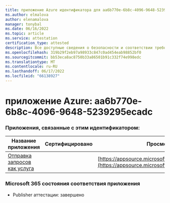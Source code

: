 ```yaml
---
title: приложение Azure идентификатора для aa6b770e-6b8c-4096-9648-5239295ecadc
ms.author: elmalova
author: elenamalova
manager: tonybal
ms.date: 06/16/2022
ms.topic: article
ms.service: attestation
certification_type: attested
description: Все доступные сведения о безопасности и соответствии требованиям для aa6b770e-6b8c-4096-9648-5239295ecadc.
ms.openlocfilehash: 319b29f2eb97a98933c847c0ad454eab98852bf0
ms.sourcegitcommit: bb53eca8ac8750b33a86501b91c332f74e998edc
ms.translationtype: MT
ms.contentlocale: ru-RU
ms.lasthandoff: 06/17/2022
ms.locfileid: "66138927"
---
```

# <a name="azure-app-id-aa6b770e-6b8c-4096-9648-5239295ecadc"></a>приложение Azure: aa6b770e-6b8c-4096-9648-5239295ecadc


### <a name="apps-associated-with-this-id"></a>Приложения, связанные с этим идентификатором:
| **Название приложения** | **Сертифицировано** | **Просмотр в AppSource** |
|--------------|---------------|-----------------------|
| [Отправка запросов как услуга](../forward/WA200003945.md) |  | [https://appsource.microsoft.com/product/office/WA200003945](https://appsource.microsoft.com/product/office/WA200003945) |

### <a name="microsoft-365-app-compliance-status"></a>Microsoft 365 состояния соответствия приложения
- Publisher аттестации: завершено
